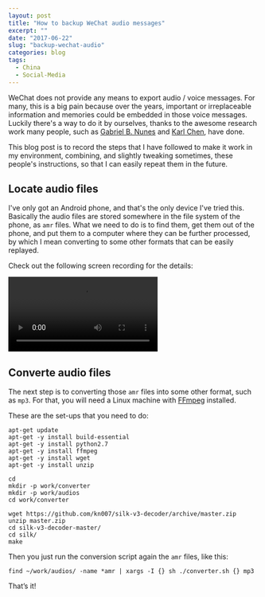 ```yaml
---
layout: post
title: "How to backup WeChat audio messages"
excerpt: ""
date: "2017-06-22"
slug: "backup-wechat-audio"
categories: blog
tags:
  - China
  - Social-Media
---
```

WeChat does not provide any means to export audio / voice messages. For many, this is a big pain because over the years, important or irreplaceable information and memories could be embedded in those voice messages. Luckily there's a way to do it by ourselves, thanks to the awesome research work many people, such as [Gabriel B. Nunes](http://kronopath.net/about) and [Karl Chen](https://github.com/kn007), have done.

This blog post is to record the steps that I have followed to make it work in my environment, combining, and slightly tweaking sometimes, these people's instructions, so that I can easily repeat them in the future.

## Locate audio files ##
I've only got an Android phone, and that's the only device I've tried this. Basically the audio files are stored somewhere in the file system of the phone, as `amr` files. What we need to do is to find them, get them out of the phone, and put them to a computer where they can be further processed,  by which I mean converting to some other formats that can be easily replayed.
 
Check out the following screen recording for the details:

<video src="../../images/locate-wechat-audio-small.webm" controls preload></video>

## Converte audio files ##
The next step is to converting those `amr` files into some other format, such as `mp3`. For that, you will need a Linux machine with [FFmpeg](https://ffmpeg.org) installed.
 
These are the set-ups that you need to do:

~~~~
apt-get update
apt-get -y install build-essential
apt-get -y install python2.7
apt-get -y install ffmpeg
apt-get -y install wget
apt-get -y install unzip
 
cd
mkdir -p work/converter
mkdir -p work/audios
cd work/converter
 
wget https://github.com/kn007/silk-v3-decoder/archive/master.zip
unzip master.zip
cd silk-v3-decoder-master/
cd silk/
make
~~~~

Then you just run the conversion script again the `amr` files, like this:
 
~~~~
find ~/work/audios/ -name *amr | xargs -I {} sh ./converter.sh {} mp3
~~~~
 
That’s it!
